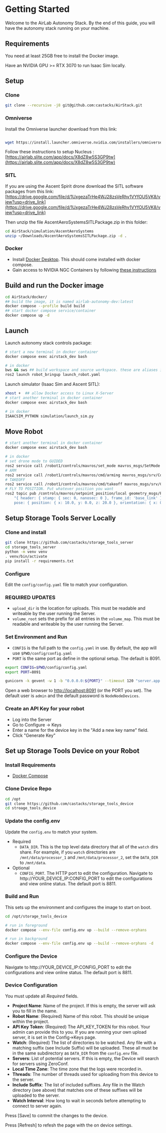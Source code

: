 # Getting Started

Welcome to the AirLab Autonomy Stack. By the end of this guide, you will have the autonomy stack running on your machine.

## Requirements

You need at least 25GB free to install the Docker image.

Have an NVIDIA GPU >= RTX 3070 to run Isaac Sim locally.

## Setup

### Clone

```bash
git clone --recursive -j8 git@github.com:castacks/AirStack.git
```

### Omniverse

Install the Omniverse launcher download from this link:

```bash

wget https://install.launcher.omniverse.nvidia.com/installers/omniverse-launcher-linux.AppImage
```

Follow these instructions to setup Nucleus : [https://airlab.slite.com/app/docs/X8dZ8w5S3GP9tw](https://airlab.slite.com/app/docs/X8dZ8w5S3GP9tw)

### SITL

If you are using the Ascent Spirit drone download the SITL software packages from this link:
[https://drive.google.com/file/d/1UxgezaTrHe4WJ28zsVeRhv1VYfOU5VK8/view?usp=drive_link](https://drive.google.com/file/d/1UxgezaTrHe4WJ28zsVeRhv1VYfOU5VK8/view?usp=drive_link)

Then unzip the file AscentAeroSystemsSITLPackage.zip in this folder:

```bash
cd AirStack/simulation/AscentAeroSystems
unzip ~/Downloads/AscentAeroSystemsSITLPackage.zip -d .
```

### Docker

- Install [Docker Desktop](https://docs.docker.com/desktop/install/ubuntu/). This should come installed with docker compose.
- Gain access to NVIDIA NGC Containers by following [these instructions](https://docs.nvidia.com/launchpad/ai/base-command-coe/latest/bc-coe-docker-basics-step-02.html)

## Build and run the Docker image

```bash
cd AirStack/docker/
## build the image, it is named airlab-autonomy-dev:latest
docker compose --profile build build
## start docker compose service/container
docker compose up -d
```

## Launch

Launch autonomy stack controls package:

```bash
# start a new terminal in docker container
docker compose exec airstack_dev bash

# in docker
bws && sws ## build workspace and source workspace. these are aliases in ~/.bashrc
ros2 launch robot_bringup launch_robot.yaml
```

Launch simulator (Isaac Sim and Ascent SITL):

```bash
xhost +  ## allow Docker access to Linux X-Server
# start another terminal in docker container
docker compose exec airstack_dev bash

# in docker
ISAACSIM_PYTHON simulation/launch_sim.py
```

## Move Robot

```bash
# start another terminal in docker container
docker compose exec airstack_dev bash

# in docker
# set drone mode to GUIDED
ros2 service call /robot1/controls/mavros/set_mode mavros_msgs/SetMode "custom_mode: 'GUIDED'"
# ARM
ros2 service call /robot1/controls/mavros/cmd/arming mavros_msgs/srv/CommandBool "{value: True}"
# TAKEOFF
ros2 service call /robot1/controls/mavros/cmd/takeoff mavros_msgs/srv/CommandTOL "{altitude: 5}"
# FLY TO POSITION. Put whatever position you want
ros2 topic pub /controls/mavros/setpoint_position/local geometry_msgs/PoseStamped \
    "{ header: { stamp: { sec: 0, nanosec: 0 }, frame_id: 'base_link' }, \
    pose: { position: { x: 10.0, y: 0.0, z: 20.0 }, orientation: { x: 0.0, y: 0.0, z: 0.0, w: 1.0 } } }" -1
```

## Setup Storage Tools Server Locally

### Clone and install

``` bash
git clone https://github.com/castacks/storage_tools_server
cd storage_tools_server
python -m venv venv
. venv/bin/activate
pip install -r requirements.txt
```

### Configure

Edit the `config/config.yaml` file to match your configuration.

### REQUIRED UPDATES

- `upload_dir` is the location for uploads.  This must be readable and writeable by the user running the Server.
- `volume_root` sets the prefix for all entries in the `volume_map`.  This must be readable and writeable by the user running the Server.

### Set Environment and Run

- `CONFIG` is the full path to the `config.yaml` in use.  By default, the app will use `$PWD/config/config.yaml`
- `PORT` is the same port as define in the optional setup. The default is 8091.

``` bash
export CONFIG=$PWD/config/config.yaml
export PORT=8091

gunicorn -k gevent -w 1 -b "0.0.0.0:${PORT}" --timeout 120 "server.app:app"
```

Open a web browser to [http://localhost:8091](http://localhost:8091) (or the PORT you set). The default user is `admin` and the default password is `NodeNodeDevices`.

### Create an API Key for your robot

- Log into the Server
- Go to Configure -> Keys
- Enter a name for the device key in the "Add a new key name" field.
- Click "Generate Key"

## Set up Storage Tools Device on your Robot

### Install Requirements

- [Docker Compose](https://docs.docker.com/compose/install/standalone/)

### Clone Device Repo

```bash
cd /opt 
git clone https://github.com/castacks/storage_tools_device
cd stroage_tools_device
```

### Update the config.env

Update the `config.env` to match your system.

- Required
  - `DATA_DIR`. This is the top level data directory that all of the `watch` dirs share.  For example, if you `watch` directories are `/mnt/data/processor_1` and `/mnt/data/processor_2`, set the `DATA_DIR` to `/mnt/data`.  
- Optional
  - `CONFIG_PORT`. The HTTP port to edit the configuration.  Navigate to http://YOUR_DEVICE_IP:CONFIG_PORT to edit the configurations and view online status. The default port is  8811.

### Build and Run

This sets up the environment and configures the image to start on boot.

``` bash
cd /opt/storage_tools_device

# run in foreground 
docker compose --env-file config.env up --build --remove-orphans

# run in background
docker compose --env-file config.env up --build --remove-orphans -d
```

### Configure the Device

Navigate to http://YOUR_DEVICE_IP:CONFIG_PORT to edit the configurations and view online status. The default port is  8811.

### Device Configuration

You must update all *Required* fields.  

- **Project Name**:  Name of the project. If this is empty, the server will ask you to fill in the name.
- **Robot Name**: (Required) Name of this robot. This should be unique within the project.
- **API Key Token**: (Required) The API_KEY_TOKEN for this robot. Your admin can provide this to you. If you are running your own upload server, it is set in the Config->Keys page.
- **Watch**: (Required) The list of directories to be watched.  Any file with a matching suffix (see Include Suffix) will be uploaded. These all must be in the same subdirectory as `DATA_DIR` from the `config.env` file.
- **Servers**:  List of potential servers.  If this is empty, the Device will search for servers using ZeroConf.
- **Local Time Zone**: The time zone that the logs were recorded in.
- **Threads**: The number of threads used for uploading from this device to the server.
- **Include Suffix**: The list of included suffixes.  Any file in the Watch directory (see above) that matches one of these suffixes will be uploaded to the server.
- **Watch Interval**: How long to wait in seconds before attempting to connect to server again.

Press [Save] to commit the changes to the device.  

Press [Refresh] to refesh the page with the on device settings.
